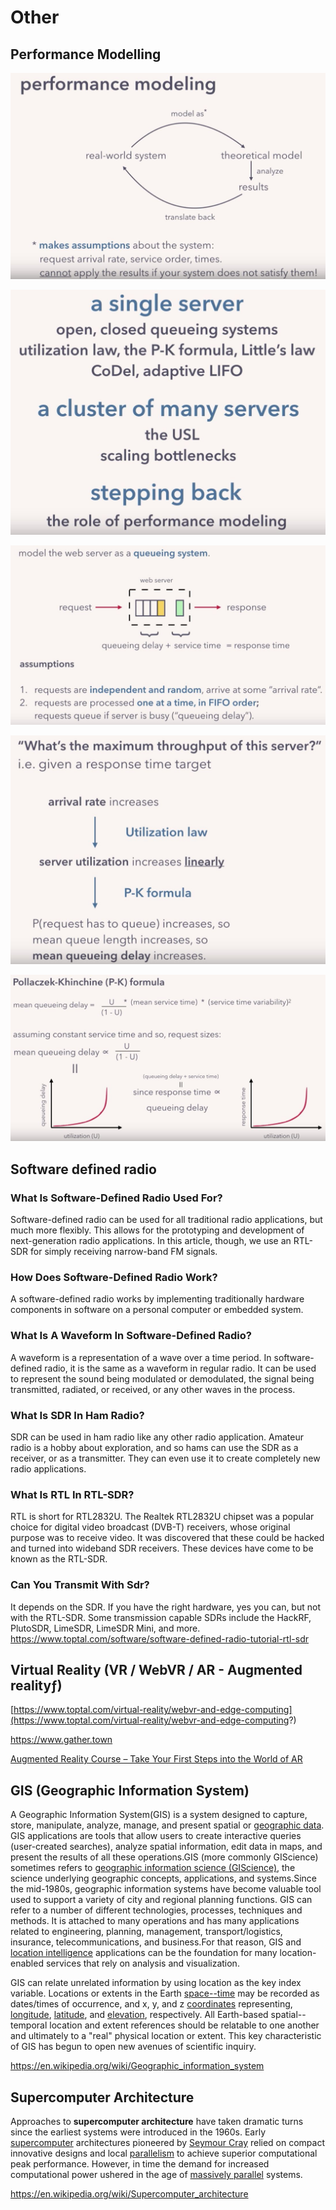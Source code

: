 # Other

## Performance Modelling

![image](../../media/others-Others-image1.jpg)

![image](../../media/others-Others-image2.jpg)

![image](../../media/cs-Others-image3.jpg)

![image](../../media/cs-Others-image4.jpg)

![image](../../media/Others-image5.jpg)

## Software defined radio

### What Is Software-Defined Radio Used For?

Software-defined radio can be used for all traditional radio applications, but much more flexibly. This allows for the prototyping and development of next-generation radio applications. In this article, though, we use an RTL-SDR for simply receiving narrow-band FM signals.

### How Does Software-Defined Radio Work?

A software-defined radio works by implementing traditionally hardware components in software on a personal computer or embedded system.

### What Is A Waveform In Software-Defined Radio?

A waveform is a representation of a wave over a time period. In software-defined radio, it is the same as a waveform in regular radio. It can be used to represent the sound being modulated or demodulated, the signal being transmitted, radiated, or received, or any other waves in the process.

### What Is SDR In Ham Radio?

SDR can be used in ham radio like any other radio application. Amateur radio is a hobby about exploration, and so hams can use the SDR as a receiver, or as a transmitter. They can even use it to create completely new radio applications.

### What Is RTL In RTL-SDR?

RTL is short for RTL2832U. The Realtek RTL2832U chipset was a popular choice for digital video broadcast (DVB-T) receivers, whose original purpose was to receive video. It was discovered that these could be hacked and turned into wideband SDR receivers. These devices have come to be known as the RTL-SDR.

### Can You Transmit With Sdr?

It depends on the SDR. If you have the right hardware, yes you can, but not with the RTL-SDR. Some transmission capable SDRs include the HackRF, PlutoSDR, LimeSDR, LimeSDR Mini, and more.
<https://www.toptal.com/software/software-defined-radio-tutorial-rtl-sdr>

## Virtual Reality (VR / WebVR / AR - Augmented realityƒ)

[https://www.toptal.com/virtual-reality/webvr-and-edge-computing](https://www.toptal.com/virtual-reality/webvr-and-edge-computing?)

<https://www.gather.town>

[Augmented Reality Course – Take Your First Steps into the World of AR](https://www.freecodecamp.org/news/take-your-first-steps-into-the-world-of-augmented-reality/)

## GIS (Geographic Information System)

A Geographic Information System(GIS) is a system designed to capture, store, manipulate, analyze, manage, and present spatial or [geographic data](https://en.wikipedia.org/wiki/Geographic_data_and_information). GIS applications are tools that allow users to create interactive queries (user-created searches), analyze spatial information, edit data in maps, and present the results of all these operations.GIS (more commonly GIScience) sometimes refers to [geographic information science (GIScience)](https://en.wikipedia.org/wiki/Geographic_information_science), the science underlying geographic concepts, applications, and systems.Since the mid-1980s, geographic information systems have become valuable tool used to support a variety of city and regional planning functions.
GIS can refer to a number of different technologies, processes, techniques and methods. It is attached to many operations and has many applications related to engineering, planning, management, transport/logistics, insurance, telecommunications, and business.For that reason, GIS and [location intelligence](https://en.wikipedia.org/wiki/Location_intelligence) applications can be the foundation for many location-enabled services that rely on analysis and visualization.

GIS can relate unrelated information by using location as the key index variable. Locations or extents in the Earth [space--time](https://en.wikipedia.org/wiki/Space%E2%80%93time) may be recorded as dates/times of occurrence, and x, y, and z [coordinates](https://en.wikipedia.org/wiki/Coordinate) representing, [longitude](https://en.wikipedia.org/wiki/Longitude), [latitude](https://en.wikipedia.org/wiki/Latitude), and [elevation](https://en.wikipedia.org/wiki/Elevation_(geography)), respectively. All Earth-based spatial--temporal location and extent references should be relatable to one another and ultimately to a "real" physical location or extent. This key characteristic of GIS has begun to open new avenues of scientific inquiry.

<https://en.wikipedia.org/wiki/Geographic_information_system>

## Supercomputer Architecture

Approaches to **supercomputer architecture** have taken dramatic turns since the earliest systems were introduced in the 1960s. Early [supercomputer](https://en.wikipedia.org/wiki/Supercomputer) architectures pioneered by [Seymour Cray](https://en.wikipedia.org/wiki/Seymour_Cray) relied on compact innovative designs and local [parallelism](https://en.wikipedia.org/wiki/Parallel_computing) to achieve superior computational peak performance. However, in time the demand for increased computational power ushered in the age of [massively parallel](https://en.wikipedia.org/wiki/Massively_parallel) systems.

<https://en.wikipedia.org/wiki/Supercomputer_architecture>
